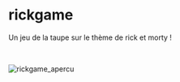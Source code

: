 # rickgame
Un jeu de la taupe sur le thème de rick et morty !

<br>

![rickgame_apercu](https://user-images.githubusercontent.com/125449478/219320907-e2dc513c-4279-439e-9066-999d402885c6.png)

